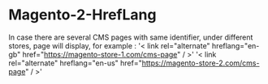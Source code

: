 # Magento-2-HrefLang

In case there are several CMS pages with same identifier, under different stores, page will display, for example :
'< link rel="alternate" hreflang="en-gb" href="https://magento-store-1.com/cms-page" / >'
'< link rel="alternate" hreflang="en-us" href="https://magento-store-2.com/cms-page" / >' 
